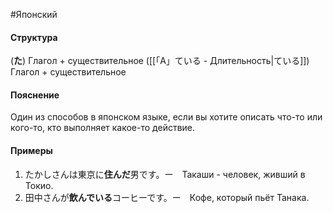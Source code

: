 #Японский 
#### Структура
(**た**) Глагол + существительное
([[「A」ている - Длительность|ている]]) Глагол + существительное
#### Пояснение
Один из способов в японском языке, если вы хотите описать что-то или кого-то, кто выполняет какое-то действие.
#### Примеры
1. たかしさんは東京に**住んだ**男です。ー　Такаши - человек, живший в Токио.
2. 田中さんが**飲んでいる**コーヒーです。ー　Кофе, который пьёт Танака.